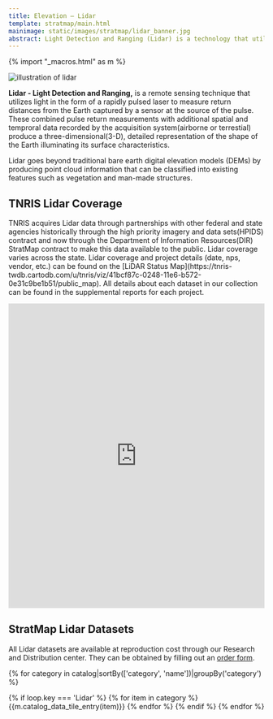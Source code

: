 ```yaml
---
title: Elevation – Lidar
template: stratmap/main.html
mainimage: static/images/stratmap/lidar_banner.jpg 
abstract: Light Detection and Ranging (Lidar) is a technology that utilizes lasers to measure the distance from an airborne sensor to points on the ground.
---
```

{% import "_macros.html" as m %}


<div class="container"><img class="img-responsive pull-right" style="max-width: 400px;" src="http://lidar-america.com/wp-content/uploads/2014/03/LiDAR-Escaneo-Ejemplo.jpg" alt="illustration of lidar">
<p class="lead"><strong>Lidar - Light Detection and Ranging,</strong> is a remote sensing technique that utilizes light in the form of a rapidly pulsed laser to measure return distances from the Earth captured by a sensor at the source of the pulse. These combined pulse return measurements with additional spatial and temproral data recorded by the acquisition system(airborne or terrestial) produce a three-dimensional(3-D), detailed representation of the shape of the Earth illuminating its surface characteristics.</p>

<p>Lidar goes beyond traditional bare earth digital elevation models (DEMs) by producing point cloud information that can be classified into existing features such as vegetation and man-made structures.  </p>

<h2>TNRIS Lidar Coverage</h2>

<p>TNRIS acquires Lidar data through partnerships with other federal and state agencies historically through the high priority imagery and data sets(HPIDS) contract and now through the Department of Information Resources(DIR) StratMap contract to make this data available to the public. Lidar coverage varies across the state. Lidar coverage and project details (date, nps, vendor, etc.) can be found on the [LiDAR Status Map](https://tnris-twdb.cartodb.com/u/tnris/viz/41bcf87c-0248-11e6-b572-0e31c9be1b51/public_map). All details about each dataset in our collection can be found in the supplemental reports for each project.</p>

<iframe width="100%" height="600" frameborder="0" src="https://tnris.cartodb.com/viz/0447c616-bee6-11e5-bf8f-0ea31932ec1d/embed_map" allowfullscreen webkitallowfullscreen mozallowfullscreen oallowfullscreen msallowfullscreen></iframe>

<h2>StratMap Lidar Datasets</h2>

<p class="lead">All Lidar datasets are available at reproduction cost through our Research and Distribution center. They can be obtained by filling out an <a href="https://tnris.org/order-data/">order form</a>.</p>

{% for category in catalog|sortBy(['category', 'name'])|groupBy('category') %}
  
  {% if loop.key === 'Lidar' %}
      {% for item in category %}
        {{m.catalog_data_tile_entry(item)}}
      {% endfor %}
    {% endif %}
{% endfor %}

</div>
